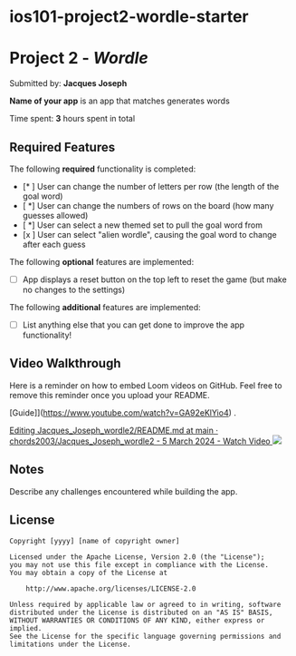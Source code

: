 # ios101-project2-wordle-starter

# Project 2 - *Wordle*

Submitted by: **Jacques Joseph**

**Name of your app** is an app that matches generates words 

Time spent: **3** hours spent in total

## Required Features

The following **required** functionality is completed:

- [* ] User can change the number of letters per row (the length of the goal word)
- [ *] User can change the numbers of rows on the board (how many guesses allowed)
- [ *] User can select a new themed set to pull the goal word from
- [x ] User can select "alien wordle", causing the goal word to change after each guess


The following **optional** features are implemented:

- [ ] App displays a reset button on the top left to reset the game (but make no changes to the settings)

The following **additional** features are implemented:

- [ ] List anything else that you can get done to improve the app functionality!

## Video Walkthrough

Here is a reminder on how to embed Loom videos on GitHub. Feel free to remove this reminder once you upload your README. 

[Guide]](https://www.youtube.com/watch?v=GA92eKlYio4) .

<div>
    <a href="https://www.loom.com/share/7e6a0f3733204445a08b3fea40960551">
      Editing Jacques_Joseph_wordle2/README.md at main · chords2003/Jacques_Joseph_wordle2 - 5 March 2024 - Watch Video
    </a>
    <a href="https://www.loom.com/share/7e6a0f3733204445a08b3fea40960551">
      <img style="max-width:300px;" src="https://cdn.loom.com/sessions/thumbnails/7e6a0f3733204445a08b3fea40960551-with-play.gif">
    </a>
  </div>

## Notes

Describe any challenges encountered while building the app.

## License

    Copyright [yyyy] [name of copyright owner]

    Licensed under the Apache License, Version 2.0 (the "License");
    you may not use this file except in compliance with the License.
    You may obtain a copy of the License at

        http://www.apache.org/licenses/LICENSE-2.0

    Unless required by applicable law or agreed to in writing, software
    distributed under the License is distributed on an "AS IS" BASIS,
    WITHOUT WARRANTIES OR CONDITIONS OF ANY KIND, either express or implied.
    See the License for the specific language governing permissions and
    limitations under the License.
